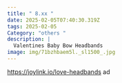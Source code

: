 ```yaml
---
title: " 8.xx "
date: 2025-02-05T07:40:30.319Z
tags: 2025-02-05
Category: "others "
description: |
  Valentines Baby Bow Headbands 
image: img/71bzhbaem5l._sl1500_.jpg
---
```

https://joylink.io/love-headbands ad